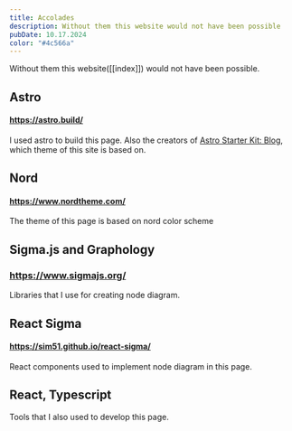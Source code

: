 ```yaml
---
title: Accolades
description: Without them this website would not have been possible
pubDate: 10.17.2024
color: "#4c566a"
---
```

Without them this website([[index]]) would not have been possible.

## Astro
#### https://astro.build/
I used astro to build this page. Also the creators of [Astro Starter Kit: Blog](https://github.com/withastro/astro/tree/main/examples/blog), which theme of this site is based on.

## Nord
#### https://www.nordtheme.com/
The theme of this page is based on nord color scheme

## Sigma.js and Graphology
### https://www.sigmajs.org/

Libraries that I use for creating node diagram.

## React Sigma
#### https://sim51.github.io/react-sigma/

React components used to implement node diagram in this page.

## React, Typescript

Tools that I also used to develop this page.

